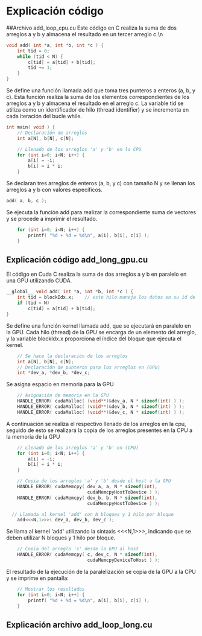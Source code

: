 # Explicación código

##Archivo add_loop_cpu.cu
Este código en C realiza la suma de dos arreglos a y b y almacena el resultado en un tercer arreglo c.\n
```c
void add( int *a, int *b, int *c ) {
    int tid = 0;
    while (tid < N) {
        c[tid] = a[tid] + b[tid];
        tid += 1;
    }
}
```
Se define una función llamada add que toma tres punteros a enteros (a, b, y c). Esta función realiza la suma de los elementos correspondientes de los arreglos a y b y almacena el resultado en el arreglo c. La variable tid se utiliza como un identificador de hilo (thread identifier) y se incrementa en cada iteración del bucle while.
```c
int main( void ) {
    // Declaración de arreglos
    int a[N], b[N], c[N];

    // Llenado de los arreglos 'a' y 'b' en la CPU
    for (int i=0; i<N; i++) {
        a[i] = -i;
        b[i] = i * i;
    }
```
Se declaran tres arreglos de enteros (a, b, y c) con tamaño N y se llenan los arreglos a y b con valores específicos.
```c
add( a, b, c );
```
Se ejecuta la función add para realizar la correspondiente suma de vectores y se procede a imprimir el resultado.
```c
    for (int i=0; i<N; i++) {
        printf( "%d + %d = %d\n", a[i], b[i], c[i] );
    }
```

## Explicación código add_long_gpu.cu
El código en Cuda C realiza la suma de dos arreglos a y b en paralelo en una GPU utilizando CUDA.
```c
__global__ void add( int *a, int *b, int *c ) {
    int tid = blockIdx.x;    // este hilo maneja los datos en su id de hilo
    if (tid < N)
        c[tid] = a[tid] + b[tid];
}
```
Se define una función kernel llamada add, que se ejecutará en paralelo en la GPU. Cada hilo (thread) de la GPU se encarga de un elemento del arreglo, y la variable blockIdx.x proporciona el índice del bloque que ejecuta el kernel.
```c
    // Se hace la declaración de los arreglos
    int a[N], b[N], c[N];
    // Declaración de punteros para los arreglos en (GPU)
    int *dev_a, *dev_b, *dev_c;
```
Se asigna espacio en memoria para la GPU
```c
    // Asignación de memoria en la GPU
    HANDLE_ERROR( cudaMalloc( (void**)&dev_a, N * sizeof(int) ) );
    HANDLE_ERROR( cudaMalloc( (void**)&dev_b, N * sizeof(int) ) );
    HANDLE_ERROR( cudaMalloc( (void**)&dev_c, N * sizeof(int) ) );
```
A continuación se realiza el respectivo llenado de los arreglos en la cpu, seguido de esto se realizará la copia de los arreglos presentes en la CPU a la memoria de la GPU
```c
    // Llenado de los arreglos 'a' y 'b' en (CPU)
    for (int i=0; i<N; i++) {
        a[i] = -i;
        b[i] = i * i;
    }

    // Copia de los arreglos 'a' y 'b' desde el host a la GPU
    HANDLE_ERROR( cudaMemcpy( dev_a, a, N * sizeof(int),
                              cudaMemcpyHostToDevice ) );
    HANDLE_ERROR( cudaMemcpy( dev_b, b, N * sizeof(int),
                              cudaMemcpyHostToDevice ) );
```
```c
  // Llamada al kernel 'add' con N bloques y 1 hilo por bloque
    add<<<N,1>>>( dev_a, dev_b, dev_c );
```
Se llama al kernel 'add' utilizando la sintaxis <<<N,1>>>, indicando que se deben utilizar N bloques y 1 hilo por bloque.
```c
    // Copia del arreglo 'c' desde la GPU al host
    HANDLE_ERROR( cudaMemcpy( c, dev_c, N * sizeof(int),
                              cudaMemcpyDeviceToHost ) );
```
El resultado de la ejecución de la paralelización se copia de la GPU a la CPU y se imprime en pantalla:
```c
    // Mostrar los resultados
    for (int i=0; i<N; i++) {
        printf( "%d + %d = %d\n", a[i], b[i], c[i] );
    }
```

## Explicación archivo add_loop_long.cu
